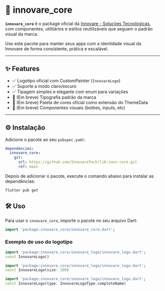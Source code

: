 # 🚀 innovare_core

**`innovare_core`** é o package oficial da [Innovare - Soluções Tecnológicas](https://innv.dev), com componentes, utilitários e estilos reutilizáveis que seguem o padrão visual da marca.

Use este pacote para manter seus apps com a identidade visual da Innovare de forma consistente, prática e escalável.

---

## ✨ Features

- ✅ Logotipo oficial com CustomPainter (`InnovareLogo`)
- ✅ Suporte a modo claro/escuro
- ✅ Tipagem simples e elegante com enum para variações
- 🚧 (Em breve) Tipografia padrão da marca
- 🚧 (Em breve) Paleta de cores oficial como extensão do ThemeData
- 🚧 (Em breve) Componentes visuais (botões, inputs, etc)

---

## ⚙️ Instalação

Adicione o pacote ao seu `pubspec.yaml`:

```yaml
dependencies:
  innovare_core:
    git:
      url: https://github.com/InnovareTech/lib-innv-core.git
      ref: main
```

Depois de adicionar o pacote, execute o comando abaixo para instalar as dependências:

```bash
flutter pub get
```

## 🛠️ Uso
Para usar o `innovare_core`, importe o pacote no seu arquivo Dart:

```dart
import 'package:innovare_core/innovare_core.dart';
```

### Exemplo de uso do logotipo

```dart
import 'package:innovare_core/innovare_logo/innovare_logo.dart';
const InnovareLogo()
```

```dart
import 'package:innovare_core/innovare_logo/innovare_logo.dart';
const InnovareLogo(size: 100)
```

```dart
import 'package:innovare_core/innovare_logo/innovare_logo.dart';
const InnovareLogo(type: InnovareLogoType.completeName)
```
